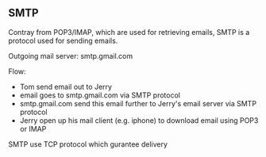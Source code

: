 ## SMTP

Contray from POP3/IMAP, which are used for retrieving emails, SMTP is a protocol used for sending emails. 

Outgoing mail server: smtp.gmail.com  

Flow:  
- Tom send email out to Jerry
- email goes to smtp.gmail.com via SMTP protocol
- smtp.gmail.com send this email further to Jerry's email server via SMTP protocol
- Jerry open up his mail client (e.g. iphone) to download email using POP3 or IMAP

SMTP use TCP protocol which gurantee delivery  

 

